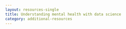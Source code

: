 ```yaml
---
layout: resources-single
title: Understanding mental health with data science
category: additional-resources
---
```

